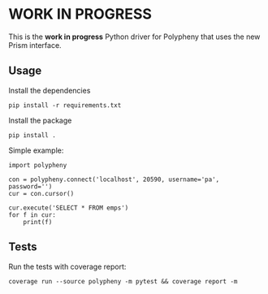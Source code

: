 WORK IN PROGRESS
================

This is the **work in progress** Python driver for Polypheny that uses
the new Prism interface.

## Usage

Install the dependencies
```
pip install -r requirements.txt
```

Install the package
```
pip install .
```

Simple example:

```python3
import polypheny

con = polypheny.connect('localhost', 20590, username='pa', password='')
cur = con.cursor()

cur.execute('SELECT * FROM emps')
for f in cur:
	print(f)
```

## Tests
Run the tests with coverage report:
```
coverage run --source polypheny -m pytest && coverage report -m
```